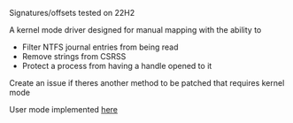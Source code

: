 Signatures/offsets tested on 22H2

A kernel mode driver designed for manual mapping with the ability to
- Filter NTFS journal entries from being read
- Remove strings from CSRSS
- Protect a process from having a handle opened to it

Create an issue if theres another method to be patched that requires kernel mode 

User mode implemented [here](https://github.com/w451/EchoDisablerUM)
